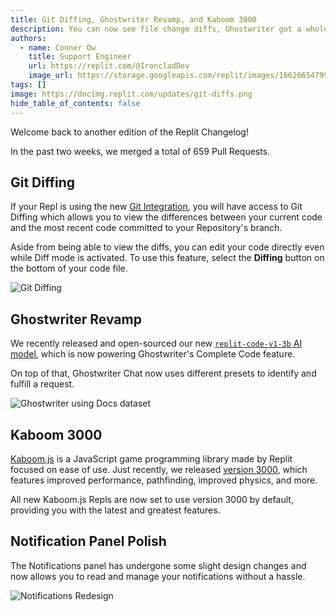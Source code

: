 ```yaml
---
title: Git Diffing, Ghostwriter Revamp, and Kaboom 3000
description: You can now see file change diffs, Ghostwriter got a whole lot smarter, and Kaboom.js v3000 has also been released.
authors:
  - name: Conner Ow
    title: Support Engineer
    url: https://replit.com/@IroncladDev
    image_url: https://storage.googleapis.com/replit/images/1662665479969_1173707b428ef17419de4940af146e6a.png
tags: []
image: https://docimg.replit.com/updates/git-diffs.png
hide_table_of_contents: false
---
```


Welcome back to another edition of the Replit Changelog!

In the past two weeks, we merged a total of 659 Pull Requests.

## Git Diffing

If your Repl is using the new [Git Integration](https://blog.replit.com/git-good), you will have access to Git Diffing which allows you to view the differences between your current code and the most recent code committed to your Repository's branch.

Aside from being able to view the diffs, you can edit your code directly even while Diff mode is activated.  To use this feature, select the **Diffing** button on the bottom of your code file.

![Git Diffing](https://docimg.replit.com/updates/git-diffs.png)

## Ghostwriter Revamp

We recently released and open-sourced our new [`replit-code-v1-3b` AI model](https://huggingface.co/replit/replit-code-v1-3b), which is now powering Ghostwriter's Complete Code feature.  

On top of that, Ghostwriter Chat now uses different presets to identify and fulfill a request.

![Ghostwriter using Docs dataset](https://docimg.replit.com/updates/gw-mode.png)

## Kaboom 3000

[Kaboom.js](https://kaboomjs.com/) is a JavaScript game programming library made by Replit focused on ease of use.  Just recently, we released [version 3000](https://kaboomjs.com/blog/3000), which features improved performance, pathfinding, improved physics, and more.

All new Kaboom.js Repls are now set to use version 3000 by default, providing you with the latest and greatest features.

## Notification Panel Polish

The Notifications panel has undergone some slight design changes and now allows you to read and manage your notifications without a hassle.

![Notifications Redesign](https://docimg.replit.com/updates/notif-redesign.png)